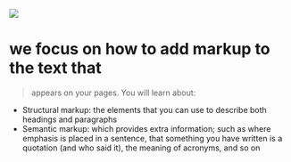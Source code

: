 ![](https://upload.wikimedia.org/wikipedia/commons/c/c7/Loading_2.gif)

# we focus on how to add markup to the text that
> appears on your pages. You will learn about:
- Structural markup: the elements that you can use to describe both headings and paragraphs
- Semantic markup: which provides extra information; such as where emphasis is placed in a sentence, that something you have written is a quotation (and who said it), the meaning of acronyms, and so on
